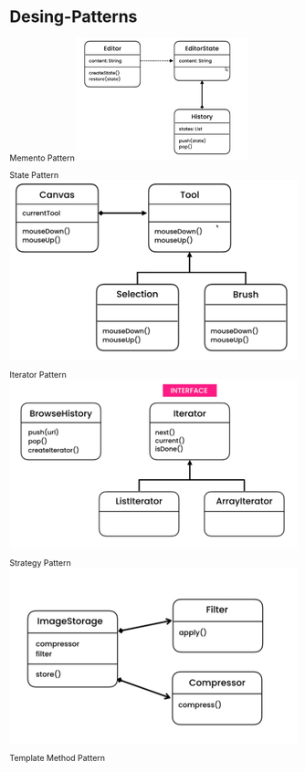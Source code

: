 # Desing-Patterns

Memento Pattern
<img alt="img.png" src="images/memento.png" width="300"/>

State Pattern
![img.png](images/state.png)

Iterator Pattern 
![img.png](images/iterator.png)

Strategy Pattern
![img.png](images/strategy.png)

Template Method Pattern